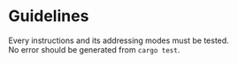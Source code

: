 # Guidelines
Every instructions and its addressing modes must be tested.\
No error should be generated from `cargo test`.
